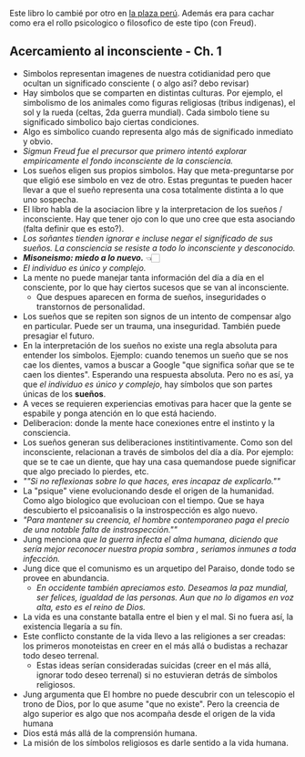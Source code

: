 Este libro lo cambié por otro en [la plaza perú](https://g.co/kgs/8nNsZTc). Además era para cachar como era el rollo psicologico o filosofico de este tipo (con Freud).
## Acercamiento al inconsciente - Ch. 1
- Simbolos representan imagenes de nuestra cotidianidad pero que ocultan un significado consciente ( o algo asi?  debo revisar)
- Hay simbolos que se comparten en distintas culturas. Por ejemplo, el simbolismo de los animales  como figuras religiosas (tribus indigenas), el sol y la rueda (celtas, 2da guerra mundial). Cada simbolo tiene su significado simbolico bajo ciertas condiciones.
- Algo es simbolico cuando representa algo más de significado inmediato y obvio.
- *Sigmun Freud fue el precursor que primero intentó explorar empiricamente el fondo inconsciente de la consciencia.*
- Los sueños eligen sus propios simbolos. Hay que meta-preguntarse por que eligió ese simbolo en vez de otro. Estas preguntas te pueden hacer llevar a que el sueño representa una cosa totalmente distinta a lo que uno sospecha.
- El libro habla de la asociacion libre y la interpretacion de los sueños / inconsciente. Hay que tener ojo con lo que uno cree que esta asociando (falta definir que es esto?).
- *Los soñantes tienden ignorar e incluse negar el significado de sus sueños. La consciencia se resiste a todo lo inconsciente y desconocido.*
- ***Misoneismo: miedo a lo nuevo.***  👈🏻
- *El individuo es único y complejo.*
- La mente no puede manejar tanta información del día a día en el consciente, por lo que hay ciertos sucesos que se van al inconsciente.
	- Que despues aparecen en forma de sueños, inseguridades o transtornos de personalidad. 
- Los sueños que se repiten son signos de un intento de compensar algo en particular. Puede ser un trauma, una inseguridad. También puede presagiar el futuro.
- En la interpretación de los sueños no existe una regla absoluta para entender los simbolos. Ejemplo: cuando tenemos un sueño que se nos cae los dientes, vamos a buscar a Google "que significa soñar que se te caen los dientes".  Esperando una respuesta absoluta. Pero no es así, ya que *el individuo es único y complejo*, hay símbolos que son partes únicas de los **sueños**.
- A veces se requieren experiencias emotivas para hacer que la gente se espabile y ponga atención en lo que está haciendo. 
- Deliberacion: donde la mente hace conexiones entre el instinto y la consciencia.
- Los sueños generan sus deliberaciones institintivamente. Como son del inconsciente, relacionan a través de simbolos del día a día. Por ejemplo: que se te cae un diente, que hay una casa quemandose puede significar que algo preciado lo pierdes, etc.
- *""Si no reflexionas sobre lo que haces, eres incapaz de explicarlo.""*
- La  "psique" viene evolucionando desde el origen de la humanidad. Como algo biologico que evolucioan con el tiempo. Que se haya descubierto el psicoanalisis o la instrospección es algo nuevo.
- *"Para mantener su creencia, el hombre contemporaneo paga el precio de una notable falta de instrospección.""*
- Jung menciona *que la guerra infecta el alma humana, diciendo que sería mejor reconocer nuestra propia sombra , seriamos inmunes a toda infección.*
- Jung dice que el comunismo es un arquetipo del Paraiso, donde todo se provee en abundancia.
	- *En occidente también apreciamos esto. Deseamos la paz mundial, ser felices, igualdad de las personas. Aun que no lo digamos en voz alta, esto es el reino de Dios.*
- La vida es una constante batalla entre el bien y el mal. Si no fuera así, la existencia llegaría a su fín.
- Este conflicto constante de la vida llevo a las religiones a ser creadas: los primeros monoteistas en creer en el más allá o budistas a rechazar todo deseo terrenal.
	- Estas ideas serían consideradas suicidas (creer en el más allá, ignorar todo deseo terrenal) si no estuvieran detrás de símbolos religiosos.
- Jung argumenta que El hombre no puede descubrir con un telescopio el trono de Dios, por lo que asume "que no existe". Pero la creencia de algo superior es algo que nos acompaña desde el origen de la vida humana
- Dios está más allá de la comprensión humana.
- La misión de los símbolos religiosos es darle sentido a la vida humana.